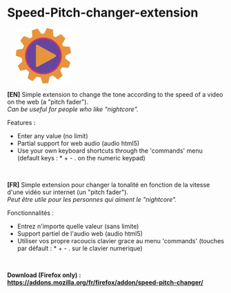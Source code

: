 # Speed-Pitch-changer-extension

&nbsp;&nbsp;&nbsp;&nbsp; ![logo](/icons/border-128.png)

**[EN]** Simple extension to change the tone according to the speed of a video on the web (a "pitch fader"). <br/>_Can be useful for people who like "nightcore"._

Features :
- Enter any value (no limit)
- Partial support for web audio (audio html5)
- Use your own keyboard shortcuts through the 'commands' menu (default keys : * + - . on the numeric keypad)

<br/>

**[FR]** Simple extension pour changer la tonalité en fonction de la vitesse d'une vidéo sur internet (un "pitch fader"). <br/>_Peut être utile pour les personnes qui aiment le "nightcore"._

Fonctionnalités :
- Entrez n'importe quelle valeur (sans limite)
- Support partiel de l'audio web (audio html5)
- Utiliser vos propre racoucis clavier grace au menu 'commands' (touches par défault : * + - . sur le clavier numerique)
<br/>

**Download (Firefox only) : https://addons.mozilla.org/fr/firefox/addon/speed-pitch-changer/**
